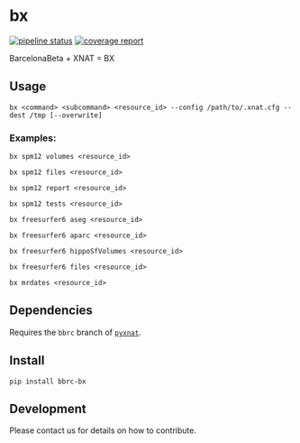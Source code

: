# bx

[![pipeline status](https://gitlab.com/xgrg/bx/badges/master/pipeline.svg)](https://gitlab.com/xgrg/bx/commits/master)
[![coverage report](https://gitlab.com/xgrg/bx/badges/master/coverage.svg)](https://gitlab.com/xgrg/bx/commits/master)


BarcelonaBeta + XNAT = BX


## Usage

```
bx <command> <subcommand> <resource_id> --config /path/to/.xnat.cfg --dest /tmp [--overwrite]
```

### Examples:

```
bx spm12 volumes <resource_id>
```

```
bx spm12 files <resource_id>
```

```
bx spm12 report <resource_id>
```

```
bx spm12 tests <resource_id>
```

```
bx freesurfer6 aseg <resource_id>
```

```
bx freesurfer6 aparc <resource_id>
```

```
bx freesurfer6 hippoSfVolumes <resource_id>
```

```
bx freesurfer6 files <resource_id>
```

```
bx mrdates <resource_id>
```

## Dependencies

Requires the `bbrc` branch of [`pyxnat`](https://gitlab.com/xgrg/pyxnat).


## Install

```
pip install bbrc-bx
```

## Development

Please contact us for details on how to contribute.
